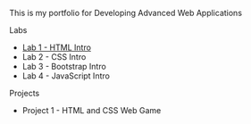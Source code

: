 This is my portfolio for Developing Advanced Web Applications

Labs
* [Lab 1 - HTML Intro](https://github.com/jareynos/csci4208-portfolio-2025/tree/main/labs/lab-01)
* Lab 2 - CSS Intro
* Lab 3 - Bootstrap Intro
* Lab 4 - JavaScript Intro


Projects
* Project 1 - HTML and CSS Web Game
